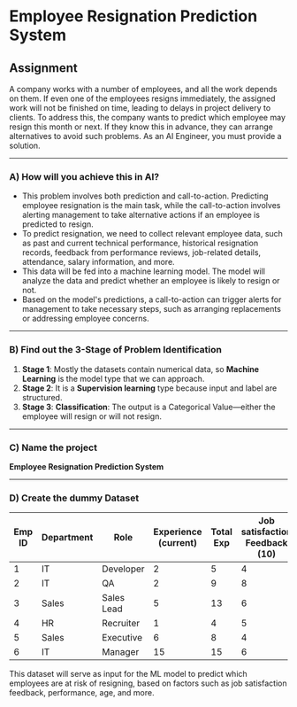 # Employee Resignation Prediction System

## Assignment  
A company works with a number of employees, and all the work depends on them. If even one of the employees resigns immediately, the assigned work will not be finished on time, leading to delays in project delivery to clients. To address this, the company wants to predict which employee may resign this month or next. If they know this in advance, they can arrange alternatives to avoid such problems. As an AI Engineer, you must provide a solution.

---

### A) How will you achieve this in AI?
- This problem involves both prediction and call-to-action. Predicting employee resignation is the main task, while the call-to-action involves alerting management to take alternative actions if an employee is predicted to resign.
- To predict resignation, we need to collect relevant employee data, such as past and current technical performance, historical resignation records, feedback from performance reviews, job-related details, attendance, salary information, and more.
- This data will be fed into a machine learning model. The model will analyze the data and predict whether an employee is likely to resign or not.
- Based on the model's predictions, a call-to-action can trigger alerts for management to take necessary steps, such as arranging replacements or addressing employee concerns.

---

### B) Find out the 3-Stage of Problem Identification
1. **Stage 1**: Mostly the datasets contain numerical data, so **Machine Learning** is the model type that we can approach.  
2. **Stage 2**: It is a **Supervision learning** type because input and label are structured.  
3. **Stage 3**: **Classification**: The output is a Categorical Value—either the employee will resign or will not resign.

---

### C) Name the project
**Employee Resignation Prediction System**

---

### D) Create the dummy Dataset
| Emp ID | Department | Role          | Experience (current) | Total Exp | Job satisfaction Feedback (10) | Performance Rating (10) | Salary (month) | Last Hike (%) | Age | Resigned? |
|--------|------------|---------------|-----------------------|-----------|----------------------------------|--------------------------|----------------|---------------|-----|-----------|
| 1      | IT         | Developer     | 2                     | 5         | 4                                | 5                        | 90k            | 4             | 28  |           |
| 2      | IT         | QA            | 2                     | 9         | 8                                | 9                        | 120k           | 20            | 33  |           |
| 3      | Sales      | Sales Lead    | 5                     | 13        | 6                                | 8                        | 110k           | 12            | 36  |           |
| 4      | HR         | Recruiter     | 1                     | 4         | 5                                | 4                        | 50k            | 6             | 27  |           |
| 5      | Sales      | Executive     | 6                     | 8         | 4                                | 5                        | 95k            | 15            | 31  |           |
| 6      | IT         | Manager       | 15                    | 15        | 6                                | 5                        | 250k           | 3             | 40  |           |

This dataset will serve as input for the ML model to predict which employees are at risk of resigning, based on factors such as job satisfaction feedback, performance, age, and more.
